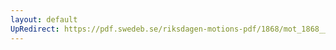 ```yaml
---
layout: default
UpRedirect: https://pdf.swedeb.se/riksdagen-motions-pdf/1868/mot_1868__ak__00248.pdf
---
```

